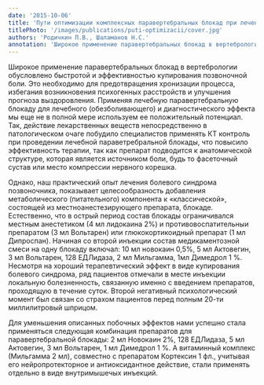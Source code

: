 ```yaml
---
date: '2015-10-06'
title: 'Пути оптимизации комплексных паравертебральных блокад при лечении дорсопатий'
titlePhoto: '/images/publications/puti-optimizacii/cover.jpg'
authors: 'Родичкин П.В., Шаламанов Н.С.'
annotation: 'Широкое применение паравертебральных бло­кад в вертебрологии обусловлено быстротой и эф­фективностью купирования позвоночной боли. Это необходимо для предотвращения хронизации про­цесса...'
---
```

Широкое применение паравертебральных блокад в вертебрологии обусловлено быстротой и эффективностью купирования позвоночной боли. Это необходимо для предотвращения хронизации процесса, избегания возникновения психогенных расстройств и улучшения прогноза выздоровления. Применяя лечебную паравертебральную блокаду для лечебного (обезболивающего) и диагностического эффекта мы еще не в полной мере используем ее положительный потенциал. Так, действие лекарственных веществ непосредственно в патологическом очаге побудило специалистов применять КТ контроль при проведении лечебной параветребральной блокады, что повысило эффективность терапии, так как препарат подводится к анатомической структуре, которая является источником боли, будь то фасеточный сустав или место компрессии нервного корешка.


Однако, наш практический опыт лечения болевого синдрома позвоночника, показывает целесообразность добавления метаболического (питательного) компонента к «классической», состоящей из местноанестезирующего препарата, блокаде. Естественно, что в острый период состав блокады ограничивался местным анестетиком (4 мл лидокаина 2%) и противовоспатительныи препаратом (3 мл Вольтарен) или глюкокортикоидный препарат (1 мл Дипроспан). Начиная со второй инъекции состав медикаментозной смеси на одну блокаду включал: 10 мл новокаин 0,5%, 5 мл Актовегин, 3 мл Вольтарен, 128 ЕДЛидаза, 2 мл Мильгамма, 1мл Димедрол 1 %. Несмотря на хороший терапевтический эффект в виде купирования болевого синдрома, ряд пациентов отмечали в месте инъекции локальную болезненность, связанную именно с введением препаратов, проходящую в течение суток. Второй негативный психологический момент был связан со страхом пациентов перед полным 20-ти миллилитровый шприцом.


Для уменьшения описанных побочных эффектов нами успешно стала применяться следующая комбинация препаратов для паравертебральной блокады: 2 мл Новокаин 2%, 128 ЕДЛидаза, 5 мл Актовегин, 3 мл Вольтарен,
1 мл Димедрол 1 %. А витаминный комплекс (Мильгамма 2 мл), совместно с препаратом Кортексин 1 фл., учитывая его нейропротекторное и антиоксидантное действие, стали применять отдельно в виде внутримышечых инъекций.